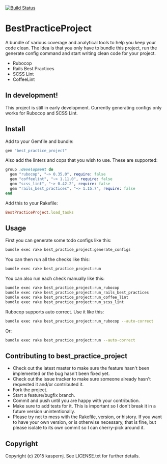 [![Build Status](https://img.shields.io/shippable/56404e3d1895ca447422feda.svg)](https://app.shippable.com/projects/56404e3d1895ca447422feda/builds/latest)

# BestPracticeProject

A bundle of various coverage and analytical tools to help you keep your code clean. The idea is that you only have to bundle this project, run the generate config command and start writing clean code for your project.

- Rubocop
- Rails Best Practices
- SCSS Lint
- CoffeeLint

## In development!

This project is still in early development. Currently generating configs only works for Rubocop and SCSS Lint.

## Install

Add to your Gemfile and bundle:
```ruby
gem "best_practice_project"
```

Also add the linters and cops that you wish to use. These are supported:
```ruby
group :development do
  gem "rubocop", "~> 0.35.0", require: false
  gem "coffeelint", "~> 1.11.0", require: false
  gem "scss_lint", "~> 0.42.2", require: false
  gem "rails_best_practices", "~> 1.15.7", require: false
end
```

Add this to your Rakefile:
```ruby
BestPracticeProject.load_tasks
```

## Usage

First you can generate some todo configs like this:
```bash
bundle exec rake best_practice_project:generate_configs
```

You can then run all the checks like this:
```bash
bundle exec rake best_practice_project:run
```

You can also run each check manually like this:
```bash
bundle exec rake best_practice_project:run_rubocop
bundle exec rake best_practice_project:run_rails_best_practices
bundle exec rake best_practice_project:run_coffee_lint
bundle exec rake best_practice_project:run_scss_lint
```

Rubocop supports auto correct. Use it like this:
```bash
bundle exec rake best_practice_project:run_rubocop --auto-correct
```

Or:
```bash
bundle exec rake best_practice_project:run --auto-correct
```

## Contributing to best_practice_project

* Check out the latest master to make sure the feature hasn't been implemented or the bug hasn't been fixed yet.
* Check out the issue tracker to make sure someone already hasn't requested it and/or contributed it.
* Fork the project.
* Start a feature/bugfix branch.
* Commit and push until you are happy with your contribution.
* Make sure to add tests for it. This is important so I don't break it in a future version unintentionally.
* Please try not to mess with the Rakefile, version, or history. If you want to have your own version, or is otherwise necessary, that is fine, but please isolate to its own commit so I can cherry-pick around it.

## Copyright

Copyright (c) 2015 kaspernj. See LICENSE.txt for
further details.

